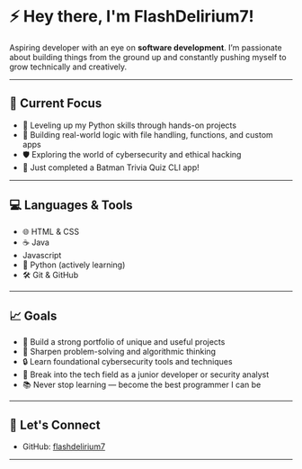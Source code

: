 # ⚡ Hey there, I'm FlashDelirium7!

Aspiring developer with an eye on **software development**. I’m passionate about building things from the ground up and constantly pushing myself to grow technically and creatively.

---

## 🔭 Current Focus

- 🐍 Leveling up my Python skills through hands-on projects
- 🧠 Building real-world logic with file handling, functions, and custom apps
- 🛡️ Exploring the world of cybersecurity and ethical hacking
- 🦇 Just completed a Batman Trivia Quiz CLI app!

---

## 💻 Languages & Tools

- 🌐 HTML & CSS  
- ☕ Java
- Javascript
- 🐍 Python (actively learning)  
- 🛠️ Git & GitHub  

---

## 📈 Goals

- 🚀 Build a strong portfolio of unique and useful projects  
- 🧠 Sharpen problem-solving and algorithmic thinking  
- 🔒 Learn foundational cybersecurity tools and techniques  
- 💼 Break into the tech field as a junior developer or security analyst  
- 📚 Never stop learning — become the best programmer I can be

---

## 🤝 Let's Connect

- GitHub: [flashdelirium7](https://github.com/flashdelirium7)

---
